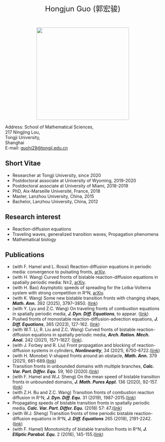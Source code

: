   <br>
   
<p align="center"> 
<font size="5">Hongjun Guo (郭宏骏)</font><br />
</p>
 
  <br>
  
<p align="center"> 
<img width="300" height="300" src="https://user-images.githubusercontent.com/89850781/131598832-c318a830-988d-4636-889f-15453827d6ae.JPG"/>
</p>

Address:	School of Mathematical Sciences,  
217 Ningjing Lou,  
Tongji University,  
Shanghai  
E-mail:	guohj29@tongji.edu.cn

## Short Vitae

- Researcher at Tongji University, since 2020
- Postdoctoral associate at University of Wyoming, 2019-2020
- Postdoctoral associate at University of Miami, 2018-2019
- PhD, Aix-Marseille Université, France, 2018
- Master, Lanzhou University, China, 2015
- Bachelor, Lanzhou University, China, 2012

## Research interest

- Reaction-diffusion equations
- Traveling waves, generalized transition waves, Propagation phenomena
- Mathematical biology

## Publications

- (with F. Hamel and L. Rossi) Reaction-diffusion equations in periodic media: convergence to pulsating fronts, [arXiv](https://arxiv.org/abs/2505.19726). 
- (with H. Wang) Curved fronts of bistable reaction-diffusion equations in spatially periodic media: N≥2, [arXiv](http://arxiv.org/abs/2501.03815). 
- (with H. Bao) Asymptotic speeds of spreading for the Lotka-Volterra system with strong competition in R^N, [arXiv](https://arxiv.org/abs/2411.13781).
- (with K. Wang) Some new bistable transition fronts with changing shape, **_Math. Ann._** 392 (2025), 3797–3850. ([link](https://link.springer.com/article/10.1007/s00208-025-03188-5#Ack1))
- (with Y. Lyu and Z.C. Wang) On traveling fronts of combustion equations in spatially periodic media, **_J. Dyn. Diff. Equations_**, to appear. ([link](https://link.springer.com/article/10.1007/s10884-024-10388-1))
- Pushed fronts of monostable reaction-diffusion-advection equations, **_J. Diff. Equations_**, 365 (2023), 127-162. ([link](https://doi.org/10.1016/j.jde.2023.01.042))
- (with W.T. Li, R. Liu and Z.C. Wang) Curved fronts of bistable reaction-diffusion equations in spatially periodic media, **_Arch. Ration. Mech. Anal._** 242 (2021), 1571–1627. ([link](https://link.springer.com/article/10.1007/s00205-021-01711-x)).
- (with J. Forbey and R. Liu) Front propagation and blocking of reaction-diffusion systems in cylinders, **_Nonlinearity_**, 34 (2021), 6750-6722.([link](https://iopscience.iop.org/article/10.1088/1361-6544/abd529))
- (with H. Monobe) V-shaped fronts around an obstacle, **_Math. Ann._** 379 (2021), 661-689.([link](https://link.springer.com/article/10.1007/s00208-019-01944-y))
- Transition fronts in unbounded domains with multiple branches, **_Calc. Var. Part. Differ. Equ._** 59, 160 (2020).([link](https://link.springer.com/article/10.1007/s00526-020-01825-2))
- (with F. Hamel and W.J. Sheng) On the mean speed of bistable transition fronts in unbounded domains, **_J. Math. Pures Appl._** 136 (2020), 92-157.([link](https://www.sciencedirect.com/science/article/abs/pii/S0021782420300325))
- (with Z.H. Bu and Z.C. Wang) Transition fronts of combustion reaction diffusion in R^N, **_J. Dyn. Diff. Equ._** 31 (2019), 1987-2015.([link](https://link.springer.com/article/10.1007/s10884-018-9675-x))
- Propagating speeds of bistable transition fronts in spatially periodic media, **_Calc. Var. Part. Differ. Equ._** (2018) 57: 47.([link](https://link.springer.com/article/10.1007%2Fs00526-018-1327-9))
- (with W.J. Sheng) Transition fronts of time periodic bistable reaction-diffusion equations in R^N, **_J. Diff. Equations_** 265 (2018), 2191-2242.([link](https://www.sciencedirect.com/science/article/abs/pii/S0022039618302237))
- (with F. Hamel) Monotonicity of bistable transition fronts in R^N, **_J. Elliptic Parabol. Equ._** 2 (2016), 145-155.([link](https://link.springer.com/article/10.1007%2FBF03377398))

 <br>
